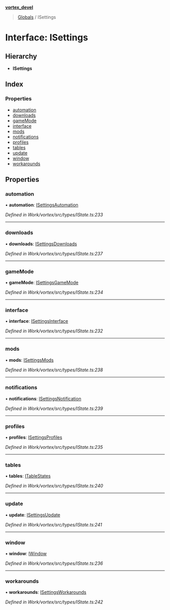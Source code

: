 **[vortex_devel](../README.md)**

> [Globals](../globals.md) / ISettings

# Interface: ISettings

## Hierarchy

* **ISettings**

## Index

### Properties

* [automation](isettings.md#automation)
* [downloads](isettings.md#downloads)
* [gameMode](isettings.md#gamemode)
* [interface](isettings.md#interface)
* [mods](isettings.md#mods)
* [notifications](isettings.md#notifications)
* [profiles](isettings.md#profiles)
* [tables](isettings.md#tables)
* [update](isettings.md#update)
* [window](isettings.md#window)
* [workarounds](isettings.md#workarounds)

## Properties

### automation

•  **automation**: [ISettingsAutomation](isettingsautomation.md)

*Defined in Work/vortex/src/types/IState.ts:233*

___

### downloads

•  **downloads**: [ISettingsDownloads](isettingsdownloads.md)

*Defined in Work/vortex/src/types/IState.ts:237*

___

### gameMode

•  **gameMode**: [ISettingsGameMode](isettingsgamemode.md)

*Defined in Work/vortex/src/types/IState.ts:234*

___

### interface

•  **interface**: [ISettingsInterface](isettingsinterface.md)

*Defined in Work/vortex/src/types/IState.ts:232*

___

### mods

•  **mods**: [ISettingsMods](isettingsmods.md)

*Defined in Work/vortex/src/types/IState.ts:238*

___

### notifications

•  **notifications**: [ISettingsNotification](isettingsnotification.md)

*Defined in Work/vortex/src/types/IState.ts:239*

___

### profiles

•  **profiles**: [ISettingsProfiles](isettingsprofiles.md)

*Defined in Work/vortex/src/types/IState.ts:235*

___

### tables

•  **tables**: [ITableStates](itablestates.md)

*Defined in Work/vortex/src/types/IState.ts:240*

___

### update

•  **update**: [ISettingsUpdate](isettingsupdate.md)

*Defined in Work/vortex/src/types/IState.ts:241*

___

### window

•  **window**: [IWindow](iwindow.md)

*Defined in Work/vortex/src/types/IState.ts:236*

___

### workarounds

•  **workarounds**: [ISettingsWorkarounds](isettingsworkarounds.md)

*Defined in Work/vortex/src/types/IState.ts:242*
